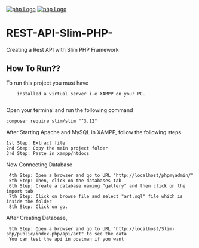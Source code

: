 [![php Logo](https://guillaume-richard.fr/wp-content/uploads/2019/08/slim_framework_logo.png)](https://guillaume-richard.fr)
[![php Logo](https://www.php.net/images/logos/php-logo.svg)](https://www.php.net/)

# REST-API-Slim-PHP-
Creating a Rest API with Slim PHP Framework


## How To Run??

To run this project you must have 

```
    installed a virtual server i.e XAMPP on your PC.
   
```
Open your terminal and run the following command 

```
composer require slim/slim "^3.12"

```

After Starting Apache and MySQL in XAMPP, follow the following steps

```
1st Step: Extract file
2nd Step: Copy the main project folder
3rd Step: Paste in xampp/htdocs
```
Now Connecting Database

```
 4th Step: Open a browser and go to URL "http://localhost/phpmyadmin/"
 5th Step: Then, click on the databases tab
 6th Step: Create a database naming "gallery" and then click on the import tab
 7th Step: Click on browse file and select "art.sql" file which is inside the folder
 8th Step: Click on go.
```
After Creating Database,
```
 9th Step: Open a browser and go to URL "http://localhost/Slim-php/public/index.php/api/art" to see the data 
 You can test the api in postman if you want 
```
